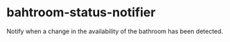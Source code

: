 # bahtroom-status-notifier

Notify when a change in the availability of the bathroom has been
detected.
